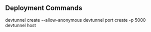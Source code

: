 ## Deployment Commands
devtunnel create --allow-anonymous
devtunnel port create -p 5000
devtunnel host